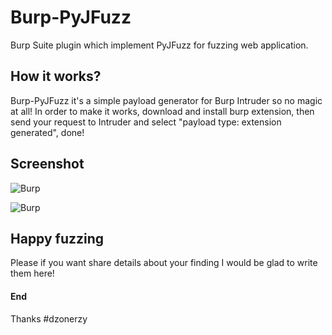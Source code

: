 # Burp-PyJFuzz
Burp Suite plugin which implement PyJFuzz for fuzzing web application.

## How it works?
Burp-PyJFuzz it's a simple payload generator for Burp Intruder so no magic at all!
In order to make it works, download and install burp extension, then send your request to Intruder and select "payload type: extension generated", done!

## Screenshot
![Burp](https://s15.postimg.org/574yb5c7f/Schermata_2016_10_18_alle_10_39_18.png "Burp Suite Intruder")

![Burp](https://s12.postimg.org/pf7h2ybvx/Schermata_2016_10_20_alle_14_37_38.png "Burp-PyJFuzz Tab")

## Happy fuzzing
Please if you want share details about your finding I would be glad to write them here!

#### End
Thanks
\#dzonerzy
